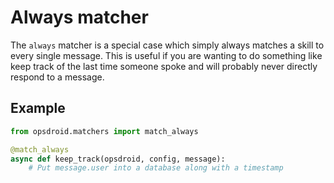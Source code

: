 # Always matcher

The `always` matcher is a special case which simply always matches a skill to every single message. This is useful if you are wanting to do something like keep track of the last time someone spoke and will probably never directly respond to a message.

## Example

```python
from opsdroid.matchers import match_always

@match_always
async def keep_track(opsdroid, config, message):
    # Put message.user into a database along with a timestamp
```

